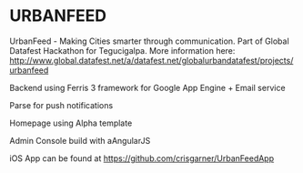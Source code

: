 # URBANFEED
UrbanFeed - Making Cities smarter through communication.
Part of Global Datafest Hackathon for Tegucigalpa. More information here: http://www.global.datafest.net/a/datafest.net/globalurbandatafest/projects/urbanfeed


Backend using Ferris 3 framework for Google App Engine + Email service

Parse for push notifications

Homepage using Alpha template

Admin Console build with aAngularJS

iOS App can be found at https://github.com/crisgarner/UrbanFeedApp
